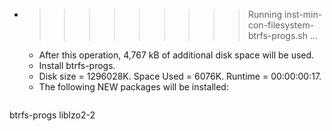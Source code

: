 * >>>>>>>>> Running inst-min-con-filesystem-btrfs-progs.sh ...
  * After this operation, 4,767 kB of additional disk space will be used.
  * Install btrfs-progs.
  * Disk size = 1296028K. Space Used = 6076K. Runtime = 00:00:00:17.
  * The following NEW packages will be installed:
  ```bash
btrfs-progs liblzo2-2
  ```
